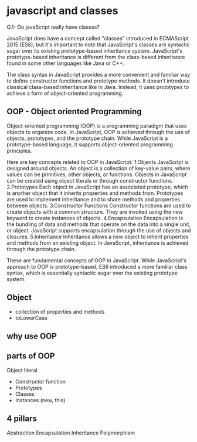 # javascript and classes

Q.1- Do javaScript really have classes?

JavaScript does have a concept called "classes" introduced in ECMAScript 2015 (ES6), but it's important to note that JavaScript's classes are syntactic sugar over its existing prototype-based inheritance system. JavaScript's prototype-based inheritance is different from the class-based inheritance found in some other languages like Java or C++.

The class syntax in JavaScript provides a more convenient and familiar way to define constructor functions and prototype methods. It doesn't introduce classical class-based inheritance like in Java. Instead, it uses prototypes to achieve a form of object-oriented programming.

## OOP - Object oriented Programming

Object-oriented programming (OOP) is a programming paradigm that uses objects to organize code. In JavaScript, OOP is achieved through the use of objects, prototypes, and the prototype chain. While JavaScript is a prototype-based language, it supports object-oriented programming principles.


Here are key concepts related to OOP in JavaScript:
1.Objects
    JavaScript is designed around objects. An object is a collection of key-value pairs, where values can be primitives, other objects, or functions.
    Objects in JavaScript can be created using object literals or through constructor functions.
2.Prototypes
    Each object in JavaScript has an associated prototype, which is another object that it inherits properties and methods from.
    Prototypes are used to implement inheritance and to share methods and properties between objects.
3.Constructor Functions
    Constructor functions are used to create objects with a common structure.
    They are invoked using the new keyword to create instances of objects.
4.Encapsulation
    Encapsulation is the bundling of data and methods that operate on the data into a single unit, or object.
    JavaScript supports encapsulation through the use of objects and closures.
5.Inheritance
    Inheritance allows a new object to inherit properties and methods from an existing object.
    In JavaScript, inheritance is achieved through the prototype chain.

These are fundamental concepts of OOP in JavaScript. While JavaScript's approach to OOP is prototype-based, ES6 introduced a more familiar class syntax, which is essentially syntactic sugar over the existing prototype system.    

## Object
- collection of properties and methods
- toLowerCase

## why use OOP

## parts of OOP
Object literal 

- Constructor function
- Prototypes
- Classes
- Instances (new, this)


## 4 pillars
Abstraction
Encapsulation
Inheritance
Polymorphism